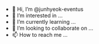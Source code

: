 - 👋 Hi, I’m @junhyeok-eventus
- 👀 I’m interested in ...
- 🌱 I’m currently learning ...
- 💞️ I’m looking to collaborate on ...
- 📫 How to reach me ...

<!---
junhyeok-eventus/junhyeok-eventus is a ✨ special ✨ repository because its `README.md` (this file) appears on your GitHub profile.
You can click the Preview link to take a look at your changes.
--->
